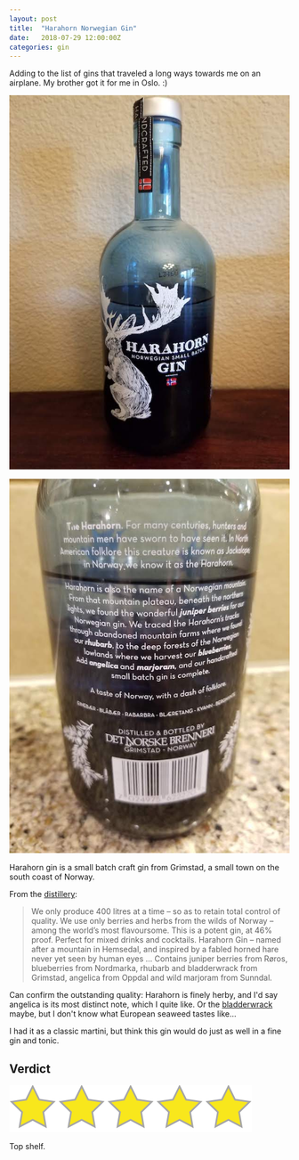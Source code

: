 ```yaml
---
layout: post
title:  "Harahorn Norwegian Gin"
date:   2018-07-29 12:00:00Z
categories: gin
---
```

Adding to the list of gins that traveled a long ways towards me on an airplane. My brother got it for me in Oslo. :)

![Harahorn Gin, front](/pics/harahorn-1.jpg)

![Harahorn Gin, back](/pics/harahorn-2.jpg)

Harahorn gin is a small batch craft gin from Grimstad, a small town on the south coast of Norway.

From the [distillery](https://detnorskebrenneri.no/en/products/harahorn/):

> We only produce 400 litres at a time – so as to retain total control of quality. We use only berries and herbs from the wilds of Norway – among the world’s most flavoursome. This is a potent gin, at 46% proof. Perfect for mixed drinks and cocktails. Harahorn Gin – named after a mountain in Hemsedal, and inspired by a fabled horned hare never yet seen by human eyes …
Contains juniper berries from Røros, blueberries from Nordmarka, rhubarb and bladderwrack from Grimstad, angelica from Oppdal and wild marjoram from Sunndal.

Can confirm the outstanding quality: Harahorn is finely herby, and I'd say angelica is its most distinct note, which I quite like. Or the [bladderwrack](https://en.wikipedia.org/wiki/Fucus_vesiculosus) maybe, but I don't know what European seaweed tastes like...

I had it as a classic martini, but think this gin would do just as well in a fine gin and tonic.

## Verdict
![5 stars](/assets/star5.png)

Top shelf.

